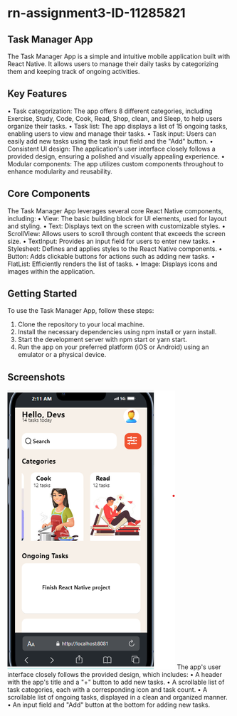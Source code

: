 # rn-assignment3-ID-11285821
## Task Manager App
The Task Manager App is a simple and intuitive mobile application built with React Native. It allows users to manage their daily tasks by categorizing them and keeping track of ongoing activities.
## Key Features
•	Task categorization: The app offers 8 different categories, including Exercise, Study, Code, Cook, Read, Shop, clean, and Sleep, to help users organize their tasks.
•	Task list: The app displays a list of 15 ongoing tasks, enabling users to view and manage their tasks.
•	Task input: Users can easily add new tasks using the task input field and the "Add" button.
•	Consistent UI design: The application's user interface closely follows a provided design, ensuring a polished and visually appealing experience.
•	Modular components: The app utilizes custom components throughout to enhance modularity and reusability.
## Core Components
The Task Manager App leverages several core React Native components, including:
•	View: The basic building block for UI elements, used for layout and styling.
•	Text: Displays text on the screen with customizable styles.
•	ScrollView: Allows users to scroll through content that exceeds the screen size.
•	TextInput: Provides an input field for users to enter new tasks.
•	Stylesheet: Defines and applies styles to the React Native components.
•	Button: Adds clickable buttons for actions such as adding new tasks.
•	FlatList: Efficiently renders the list of tasks.
•	Image: Displays icons and images within the application.
## Getting Started
To use the Task Manager App, follow these steps:
1.	Clone the repository to your local machine.
2.	Install the necessary dependencies using npm install or yarn install.
3.	Start the development server with npm start or yarn start.
4.	Run the app on your preferred platform (iOS or Android) using an emulator or a physical device.
## Screenshots
![alt text](<APP DEV SCREENSHOT.png>)
The app's user interface closely follows the provided design, which includes:
•	A header with the app's title and a "+" button to add new tasks.
•	A scrollable list of task categories, each with a corresponding icon and task count.
•	A scrollable list of ongoing tasks, displayed in a clean and organized manner.
•	An input field and "Add" button at the bottom for adding new tasks.

